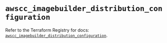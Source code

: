 # `awscc_imagebuilder_distribution_configuration`

Refer to the Terraform Registry for docs: [`awscc_imagebuilder_distribution_configuration`](https://registry.terraform.io/providers/hashicorp/awscc/0.70.0/docs/resources/imagebuilder_distribution_configuration).
